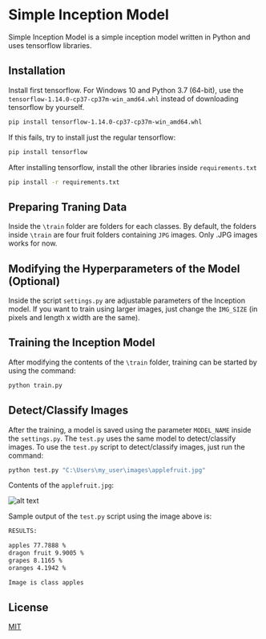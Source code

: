 # Simple Inception Model

Simple Inception Model is a simple inception model written in Python and uses tensorflow libraries.

## Installation

Install first tensorflow. For Windows 10 and Python 3.7 (64-bit), use the `tensorflow-1.14.0-cp37-cp37m-win_amd64.whl` instead of downloading tensorflow by yourself.

```bash
pip install tensorflow-1.14.0-cp37-cp37m-win_amd64.whl
```

If this fails, try to install just the regular tensorflow:

```bash
pip install tensorflow
```

After installing tensorflow, install the other libraries inside `requirements.txt`

```bash
pip install -r requirements.txt
```

## Preparing Traning Data

Inside the `\train` folder are folders for each classes. By default, the folders inside `\train` are four fruit folders containing `JPG` images. Only .JPG images works for now.

## Modifying the Hyperparameters of the Model (Optional)

Inside the script `settings.py` are adjustable parameters of the Inception model. If you want to train using larger images, just change the `IMG_SIZE` (in pixels and length x width are the same).

## Training the Inception Model

After modifying the contents of the `\train` folder, training can be started by using the command:

```bash
python train.py
```

## Detect/Classify Images

After the training, a model is saved using the parameter `MODEL_NAME` inside the `settings.py`. The `test.py` uses the same model to detect/classify images. To use the `test.py` script to detect/classify images, just run the command:

```bash
python test.py "C:\Users\my_user\images\applefruit.jpg"
```

Contents of the `applefruit.jpg`:

![alt text](https://cdn.hswstatic.com/gif/johnny-appleseed-america-1.jpg)

Sample output of the `test.py` script using the image above is:

```bash
RESULTS:

apples 77.7888 %
dragon fruit 9.9005 %
grapes 8.1165 %
oranges 4.1942 %

Image is class apples
```

## License
[MIT](https://choosealicense.com/licenses/mit/)